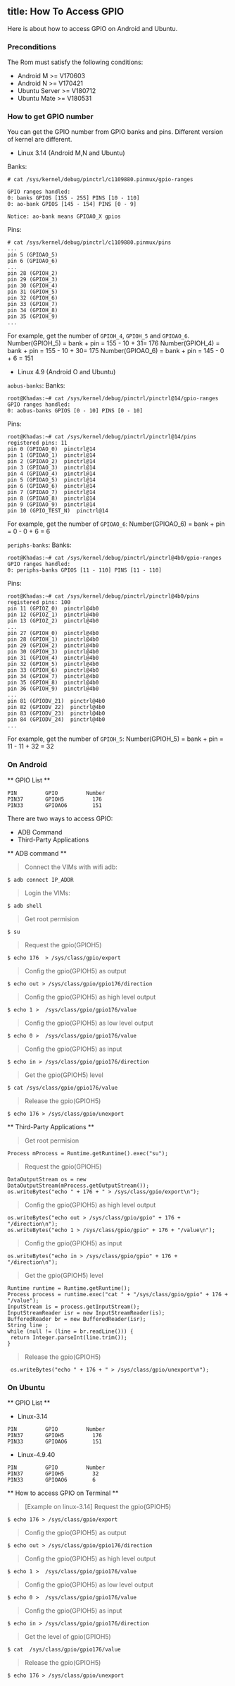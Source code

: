 title: How To Access GPIO
---

Here is about how to access GPIO on Android and Ubuntu.

### Preconditions
The Rom must satisfy the following conditions:

* Android M >= V170603
* Android N >= V170421
* Ubuntu Server >= V180712
* Ubuntu Mate  >= V180531

### How to get GPIO number
You can get the GPIO number from GPIO banks and pins. Different version of kernel are different.


* Linux 3.14 (Android M,N and Ubuntu)

Banks:
```
# cat /sys/kernel/debug/pinctrl/c1109880.pinmux/gpio-ranges

GPIO ranges handled:
0: banks GPIOS [155 - 255] PINS [10 - 110]
0: ao-bank GPIOS [145 - 154] PINS [0 - 9]

Notice: ao-bank means GPIOAO_X gpios
```

Pins:
```
# cat /sys/kernel/debug/pinctrl/c1109880.pinmux/pins
...
pin 5 (GPIOAO_5) 
pin 6 (GPIOAO_6) 
...
pin 28 (GPIOH_2) 
pin 29 (GPIOH_3) 
pin 30 (GPIOH_4) 
pin 31 (GPIOH_5) 
pin 32 (GPIOH_6) 
pin 33 (GPIOH_7) 
pin 34 (GPIOH_8) 
pin 35 (GPIOH_9) 
...
```

For example, get the number of `GPIOH_4`, `GPIOH_5` and `GPIOAO_6`.
Number(GPIOH_5) = bank + pin = 155 - 10 + 31= 176
Number(GPIOH_4) = bank + pin = 155 - 10 + 30= 175
Number(GPIOAO_6) = bank + pin = 145 - 0 + 6 = 151

* Linux 4.9 (Android O and Ubuntu)

`aobus-banks`:
Banks:
```
root@Khadas:~# cat /sys/kernel/debug/pinctrl/pinctrl@14/gpio-ranges 
GPIO ranges handled:
0: aobus-banks GPIOS [0 - 10] PINS [0 - 10]
```
Pins:
```
root@Khadas:~# cat /sys/kernel/debug/pinctrl/pinctrl@14/pins 
registered pins: 11
pin 0 (GPIOAO_0)  pinctrl@14
pin 1 (GPIOAO_1)  pinctrl@14
pin 2 (GPIOAO_2)  pinctrl@14
pin 3 (GPIOAO_3)  pinctrl@14
pin 4 (GPIOAO_4)  pinctrl@14
pin 5 (GPIOAO_5)  pinctrl@14
pin 6 (GPIOAO_6)  pinctrl@14
pin 7 (GPIOAO_7)  pinctrl@14
pin 8 (GPIOAO_8)  pinctrl@14
pin 9 (GPIOAO_9)  pinctrl@14
pin 10 (GPIO_TEST_N)  pinctrl@14
```

For example, get the number of `GPIOAO_6`:
Number(GPIOAO_6) = bank + pin = 0 - 0 + 6 = 6

`periphs-banks`:
Banks:
```
root@Khadas:~# cat /sys/kernel/debug/pinctrl/pinctrl@4b0/gpio-ranges
GPIO ranges handled:
0: periphs-banks GPIOS [11 - 110] PINS [11 - 110]
```
Pins:
```
root@Khadas:~# cat /sys/kernel/debug/pinctrl/pinctrl@4b0/pins 
registered pins: 100
pin 11 (GPIOZ_0)  pinctrl@4b0
pin 12 (GPIOZ_1)  pinctrl@4b0
pin 13 (GPIOZ_2)  pinctrl@4b0
...
pin 27 (GPIOH_0)  pinctrl@4b0
pin 28 (GPIOH_1)  pinctrl@4b0
pin 29 (GPIOH_2)  pinctrl@4b0
pin 30 (GPIOH_3)  pinctrl@4b0
pin 31 (GPIOH_4)  pinctrl@4b0
pin 32 (GPIOH_5)  pinctrl@4b0
pin 33 (GPIOH_6)  pinctrl@4b0
pin 34 (GPIOH_7)  pinctrl@4b0
pin 35 (GPIOH_8)  pinctrl@4b0
pin 36 (GPIOH_9)  pinctrl@4b0
...
pin 81 (GPIODV_21)  pinctrl@4b0
pin 82 (GPIODV_22)  pinctrl@4b0
pin 83 (GPIODV_23)  pinctrl@4b0
pin 84 (GPIODV_24)  pinctrl@4b0
...
```

For example, get the number of `GPIOH_5`:
Number(GPIOH_5) = bank + pin = 11 - 11 + 32 = 32

### On Android

** GPIO List **

```
PIN         GPIO         Number
PIN37       GPIOH5         176
PIN33       GPIOAO6        151
```

There are two ways to access GPIO:

* ADB Command
* Third-Party Applications 

** ADB command **

> Connect the VIMs with wifi adb:
```
$ adb connect IP_ADDR 
```
> Login the VIMs:
```
$ adb shell
```
> Get root permision
```
$ su
```
> Request the gpio(GPIOH5)
```
$ echo 176  > /sys/class/gpio/export
```
> Config the gpio(GPIOH5) as  output
```
$ echo out > /sys/class/gpio/gpio176/direction
```
> Config the gpio(GPIOH5) as high level output
```
$ echo 1 >  /sys/class/gpio/gpio176/value
```
> Config  the gpio(GPIOH5) as low level output
```
$ echo 0 >  /sys/class/gpio/gpio176/value
```
> Config the gpio(GPIOH5) as input
```
$ echo in > /sys/class/gpio/gpio176/direction
```
> Get the gpio(GPIOH5) level
```
$ cat /sys/class/gpio/gpio176/value
```
> Release the gpio(GPIOH5)
```
$ echo 176 > /sys/class/gpio/unexport
```

** Third-Party Applications **

> Get root permision
```
Process mProcess = Runtime.getRuntime().exec("su");
```
> Request the gpio(GPIOH5)
```
DataOutputStream os = new DataOutputStream(mProcess.getOutputStream());
os.writeBytes("echo " + 176 + " > /sys/class/gpio/export\n");
```
> Config the gpio(GPIOH5) as high level output
```
os.writeBytes("echo out > /sys/class/gpio/gpio" + 176 + "/direction\n");
os.writeBytes("echo 1 > /sys/class/gpio/gpio" + 176 + "/value\n");
```
> Config the gpio(GPIOH5) as input
```
os.writeBytes("echo in > /sys/class/gpio/gpio" + 176 + "/direction\n");
```
> Get the gpio(GPIOH5) level
```
Runtime runtime = Runtime.getRuntime(); 
Process process = runtime.exec("cat " + "/sys/class/gpio/gpio" + 176 + "/value");  
InputStream is = process.getInputStream(); 
InputStreamReader isr = new InputStreamReader(is); 
BufferedReader br = new BufferedReader(isr); 
String line ; 
while (null != (line = br.readLine())) { 
 return Integer.parseInt(line.trim()); 
} 
```
> Release the gpio(GPIOH5)
```
 os.writeBytes("echo " + 176 + " > /sys/class/gpio/unexport\n");
```

### On Ubuntu

** GPIO List **

* Linux-3.14
```
PIN         GPIO         Number
PIN37       GPIOH5         176
PIN33       GPIOAO6        151
```
* Linux-4.9.40
```
PIN         GPIO         Number
PIN37       GPIOH5         32
PIN33       GPIOAO6        6
```

** How to access GPIO on Terminal **

> [Example on linux-3.14]
>  Request the gpio(GPIOH5)
```
$ echo 176 > /sys/class/gpio/export
```
> Config the gpio(GPIOH5) as  output
```
$ echo out > /sys/class/gpio/gpio176/direction
```
> Config the gpio(GPIOH5) as high level output
```
$ echo 1 >  /sys/class/gpio/gpio176/value
```
> Config  the gpio(GPIOH5) as low level output
```
$ echo 0 >  /sys/class/gpio/gpio176/value
```
> Config the gpio(GPIOH5) as input
```
$ echo in > /sys/class/gpio/gpio176/direction
```
> Get the level of gpio(GPIOH5)
```
$ cat  /sys/class/gpio/gpio176/value
```
> Release the gpio(GPIOH5)
```
$ echo 176 > /sys/class/gpio/unexport
```
